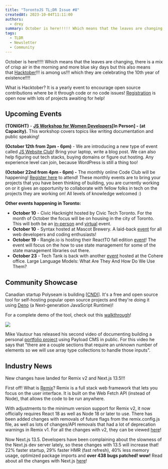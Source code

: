 ```yaml
---
title: "TorontoJS TL;DR Issue #8"
createdAt: 2023-10-04T11:11:00
authors:
  - drey
summary: October is here!!!!! Which means that the leaves are changing, there is a mix of crisp air in the morning and more blue sky days but this also means that Hacktober!!! is among us!!! which they are celebrating the 10th year of existence!!!!
tags:
  - TLDR
  - Newsletter
  - Community
---
```


October is here!!!!! Which means that the leaves are changing, there is a mix of crisp air in the morning and more blue sky days but this also means that [Hacktober](https://hacktoberfest.com/)!!! is among us!!! which they are celebrating the 10th year of existence!!!!

What is Hacktober? It is a yearly event to encourage open source contributions where be it through code or no code issues! [Registration](https://hacktoberfest.com/) is open now with lots of projects awaiting for help!

## Upcoming Events

**(TONIGHT)** - **[JS Workshop for Women Developers](https://www.meetup.com/torontojs/events/296156813/)[In Person] - (at Capacity).** This workshop covers topics like writing documentation and public speaking!

**(October 12th from 2pm - 6pm)** - We are introducing a new type of event called [JS Website Club](https://guild.host/events/js-website-club-1-3bi8wo)! Bring your laptop, write a blog post. We can also help figuring out tech stacks, buying domains or figure out hosting. Any experience level can join, because WordPress is still a thing too!

**(October 22nd from 4pm - 6pm) -** The monthly online Code Club will be happening! [Register here](https://guild.host/events/js-code-club-october-jaxjra) to attend! These monthly events are to bring your projects that you have been thinking of building, you are currently working on or it gives an opportunity to collaborate with fellow folks in tech on the projects they are working on! All levels of knowledge welcomed :)

**Other events happening in Toronto:**

- **October 10** - Civic Hacknight hosted by Civic Tech Toronto. For the month of October the focus will be on housing in the city of Toronto. This will both be an [in-person](https://www.meetup.com/civic-tech-toronto/events/296488681/) and [virtual](https://www.meetup.com/civic-tech-toronto/events/296488674/) event.
- **October 10** - Syntax hosted at Mascot Brewery. A laid-back [event](https://www.eventbrite.com/e/toronto-syntax-meetup-tickets-727684041557?aff=oddtdtcreator) for all web developers and coding enthusiasts!
- **October 19** - Rangle.io is hosting their ReactTO fall edition [event](https://www.meetup.com/reactto/events/295659692/)! The event will focus on the how to use state management for some of the state management libraries out there.
- **October 23** - Tech Tank is back with another [event](https://www.meetup.com/techtank-to/events/296408305/) hosted at the Cohere office. Large Language Models: What Are They And How Do We Use Them?

## Community Showcase

Canadian startup Polyseam is building [[CNDI](https://cndi.run/gh?utm_content=torontojs_newsletter&utm_campaign=torontojs_newsletter&utm_source=tldr.torontojs.com&utm_medium=newsletter&utm_id=5090)]. It's a free and open source tool for self-hosting popular open source projects and they're doing it using [Deno](https://deno.com/) (a Next-generation JavaScript Runtime)!

For a complete demo of the tool, check out this [walkthrough](https://www.youtube.com/watch?v=k-Ua0nXhVVQ)!

![](./assets/d8ca4233-a47a-4ccb-9613-5dbe1df60c7c_1200x800.gif)

Mike Vautour has released his second video of documenting building a personal [portfolio project](https://www.youtube.com/watch?v=_-EfN2-jdA0) using Payload CMS in public. For this video he says that "there are a couple sections that require an unknown number of elements so we will use array type collections to handle those inputs".

## Industry News

New changes have landed for Remix v2 and Next.js 13.5!!!

First off! What is [Remix](https://remix.run/)? Remix is a full stack web framework that lets you focus on the user interface. It is built on the Web Fetch API (instead of Node), that allows the code to be run anywhere.

With adjustments to the minimum version support for Remix v2, it now officially requires React 18 as well as Node 18 or later to use. There has been added changes with removals of future flags from the remix.config.js file, as well as lots of changes/API removals that had a lot of deprecation warnings in Remix v1. For all the changes with v2, they can be viewed [here](https://github.com/remix-run/remix/releases/tag/remix%402.0.0)!

Now Next.js 13.5. Developers have been complaining about the slowness of the Next.js dev server lately, so these changes with 13.5 will increase that! 22% faster startup, 29% faster HMR (fast refresh), 40% less memory usage, optimized package imports and **over 438 bugs patched! wow!** Read about all the changes with Next.js [here](https://nextjs.org/blog/next-13-5)!
